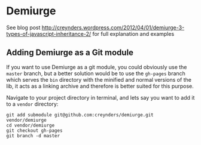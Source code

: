 # Demiurge

See blog post http://creynders.wordpress.com/2012/04/01/demiurge-3-types-of-javascript-inheritance-2/
for full explanation and examples

## Adding Demiurge as a Git module

If you want to use Demiurge as a git module, you could obviously use the ```master``` branch, but a better solution would be to use the ```gh-pages``` branch which serves the ```bin``` directory with the minified and normal versions of the lib, it acts as a linking archive and therefore is better suited for this purpose.

Navigate to your project directory in terminal, and lets say you want to add it to a ```vendor``` directory:

```
git add submodule git@github.com:creynders/demiurge.git vendor/demiurge
cd vendor/demiurge
git checkout gh-pages
git branch -d master
```
